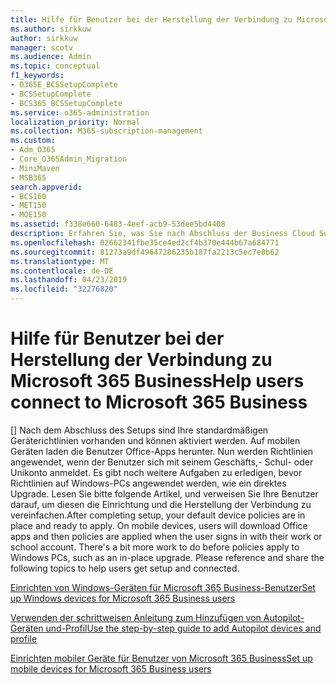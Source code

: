 ```yaml
---
title: Hilfe für Benutzer bei der Herstellung der Verbindung zu Microsoft 365 Business
ms.author: sirkkuw
author: sirkkuw
manager: scotv
ms.audience: Admin
ms.topic: conceptual
f1_keywords:
- O365E_BCSSetupComplete
- BCSSetupComplete
- BCS365_BCSSetupComplete
ms.service: o365-administration
localization_priority: Normal
ms.collection: M365-subscription-management
ms.custom:
- Adm_O365
- Core_O365Admin_Migration
- MiniMaven
- MSB365
search.appverid:
- BCS160
- MET150
- MOE150
ms.assetid: f338e660-6483-4eef-acb9-53dee5bd4408
description: Erfahren Sie, was Sie nach Abschluss der Business Cloud Suite-Einrichtung erwarten.
ms.openlocfilehash: 02662341fbe35ce4ed2cf4b370e444b67a684771
ms.sourcegitcommit: 81273a9df49647286235b187fa2213c5ec7e8b62
ms.translationtype: MT
ms.contentlocale: de-DE
ms.lasthandoff: 04/23/2019
ms.locfileid: "32276820"
---
```

# <a name="help-users-connect-to-microsoft-365-business"></a><span data-ttu-id="a7a36-103">Hilfe für Benutzer bei der Herstellung der Verbindung zu Microsoft 365 Business</span><span class="sxs-lookup"><span data-stu-id="a7a36-103">Help users connect to Microsoft 365 Business</span></span>

<span data-ttu-id="a7a36-p101">[] Nach dem Abschluss des Setups sind Ihre standardmäßigen Geräterichtlinien vorhanden und können aktiviert werden. Auf mobilen Geräten laden die Benutzer Office-Apps herunter. Nun werden Richtlinien angewendet, wenn der Benutzer sich mit seinem Geschäfts,- Schul- oder Unikonto anmeldet. Es gibt noch weitere Aufgaben zu erledigen, bevor Richtlinien auf Windows-PCs angewendet werden, wie ein direktes Upgrade. Lesen Sie bitte folgende Artikel, und verweisen Sie Ihre Benutzer darauf, um diesen die Einrichtung und die Herstellung der Verbindung zu vereinfachen.</span><span class="sxs-lookup"><span data-stu-id="a7a36-p101">After completing setup, your default device policies are in place and ready to apply. On mobile devices, users will download Office apps and then policies are applied when the user signs in with their work or school account. There's a bit more work to do before policies apply to Windows PCs, such as an in-place upgrade. Please reference and share the following topics to help users get setup and connected.</span></span>
  
[<span data-ttu-id="a7a36-108">Einrichten von Windows-Geräten für Microsoft 365 Business-Benutzer</span><span class="sxs-lookup"><span data-stu-id="a7a36-108">Set up Windows devices for Microsoft 365 Business users</span></span>](set-up-windows-devices.md)
  
[<span data-ttu-id="a7a36-109">Verwenden der schrittweisen Anleitung zum Hinzufügen von Autopilot-Geräten und-Profil</span><span class="sxs-lookup"><span data-stu-id="a7a36-109">Use the step-by-step guide to add Autopilot devices and profile</span></span>](add-autopilot-devices-and-profile.md)
  
[<span data-ttu-id="a7a36-110">Einrichten mobiler Geräte für Benutzer von Microsoft 365 Business</span><span class="sxs-lookup"><span data-stu-id="a7a36-110">Set up mobile devices for Microsoft 365 Business users</span></span>](set-up-mobile-devices.md)
  

